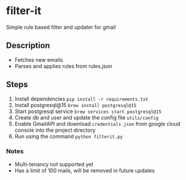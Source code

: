 # filter-it
Simple rule based filter and updater for gmail
## Description
- Fetches new emails
- Parses and applies rules from rules.json
## Steps
1. Install dependencies `pip install -r requirements.txt`
2. Install postgresql@15 `brew install postgresql@15`
3. Start postgresql service `brew services start postgresql@15`
3. Create db and user and update the config file `utils/config`
4. Enable GmailAPI and download `credentials.json` from google cloud console into the project directory
4. Run using the command `python filterit.py`
### Notes
- Multi-tenancy not supported yet
- Has a limit of 100 mails, will be removed in future updates


